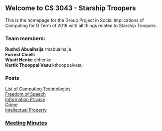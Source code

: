 ## Welcome to CS 3043 - Starship Troopers

This is the homepage for the Group Project in Social Implications of Computing for D Term of 2018 with all things related to Starship Troopers. 

### Team members: 

**Rushdi Abualhaija**  rmabualhaija   
**Forrest Cinelli**   
**Wyatt Henke**  ehhenke   
**Kartik Thooppal Vasu**  kthooppalvasu  

### Posts 
[List of Computing Technologies](posts/list-of-computing-technologies.md)  
[Freedom of Speech](posts/freedomofspeech.md)  
[Information Privacy](posts/privacy.md)  
[Crime](posts/crime.md)  
[Intellectual Property](posts/ip.md)  

### [Meeting Minutes](meeting_minutes.md)
